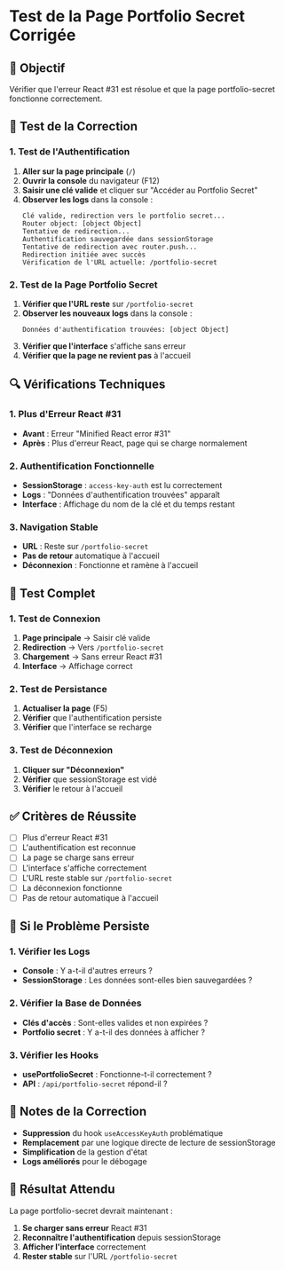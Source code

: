 # Test de la Page Portfolio Secret Corrigée

## 🎯 Objectif
Vérifier que l'erreur React #31 est résolue et que la page portfolio-secret fonctionne correctement.

## 🚀 Test de la Correction

### 1. Test de l'Authentification
1. **Aller sur la page principale** (`/`)
2. **Ouvrir la console** du navigateur (F12)
3. **Saisir une clé valide** et cliquer sur "Accéder au Portfolio Secret"
4. **Observer les logs** dans la console :
   ```
   Clé valide, redirection vers le portfolio secret...
   Router object: [object Object]
   Tentative de redirection...
   Authentification sauvegardée dans sessionStorage
   Tentative de redirection avec router.push...
   Redirection initiée avec succès
   Vérification de l'URL actuelle: /portfolio-secret
   ```

### 2. Test de la Page Portfolio Secret
1. **Vérifier que l'URL reste** sur `/portfolio-secret`
2. **Observer les nouveaux logs** dans la console :
   ```
   Données d'authentification trouvées: [object Object]
   ```
3. **Vérifier que l'interface** s'affiche sans erreur
4. **Vérifier que la page ne revient pas** à l'accueil

## 🔍 Vérifications Techniques

### 1. Plus d'Erreur React #31
- **Avant** : Erreur "Minified React error #31"
- **Après** : Plus d'erreur React, page qui se charge normalement

### 2. Authentification Fonctionnelle
- **SessionStorage** : `access-key-auth` est lu correctement
- **Logs** : "Données d'authentification trouvées" apparaît
- **Interface** : Affichage du nom de la clé et du temps restant

### 3. Navigation Stable
- **URL** : Reste sur `/portfolio-secret`
- **Pas de retour** automatique à l'accueil
- **Déconnexion** : Fonctionne et ramène à l'accueil

## 🧪 Test Complet

### 1. Test de Connexion
1. **Page principale** → Saisir clé valide
2. **Redirection** → Vers `/portfolio-secret`
3. **Chargement** → Sans erreur React #31
4. **Interface** → Affichage correct

### 2. Test de Persistance
1. **Actualiser la page** (F5)
2. **Vérifier** que l'authentification persiste
3. **Vérifier** que l'interface se recharge

### 3. Test de Déconnexion
1. **Cliquer sur "Déconnexion"**
2. **Vérifier** que sessionStorage est vidé
3. **Vérifier** le retour à l'accueil

## ✅ Critères de Réussite

- [ ] Plus d'erreur React #31
- [ ] L'authentification est reconnue
- [ ] La page se charge sans erreur
- [ ] L'interface s'affiche correctement
- [ ] L'URL reste stable sur `/portfolio-secret`
- [ ] La déconnexion fonctionne
- [ ] Pas de retour automatique à l'accueil

## 🚨 Si le Problème Persiste

### 1. Vérifier les Logs
- **Console** : Y a-t-il d'autres erreurs ?
- **SessionStorage** : Les données sont-elles bien sauvegardées ?

### 2. Vérifier la Base de Données
- **Clés d'accès** : Sont-elles valides et non expirées ?
- **Portfolio secret** : Y a-t-il des données à afficher ?

### 3. Vérifier les Hooks
- **usePortfolioSecret** : Fonctionne-t-il correctement ?
- **API** : `/api/portfolio-secret` répond-il ?

## 📝 Notes de la Correction

- **Suppression** du hook `useAccessKeyAuth` problématique
- **Remplacement** par une logique directe de lecture de sessionStorage
- **Simplification** de la gestion d'état
- **Logs améliorés** pour le débogage

## 🎉 Résultat Attendu

La page portfolio-secret devrait maintenant :
1. **Se charger sans erreur** React #31
2. **Reconnaître l'authentification** depuis sessionStorage
3. **Afficher l'interface** correctement
4. **Rester stable** sur l'URL `/portfolio-secret`
